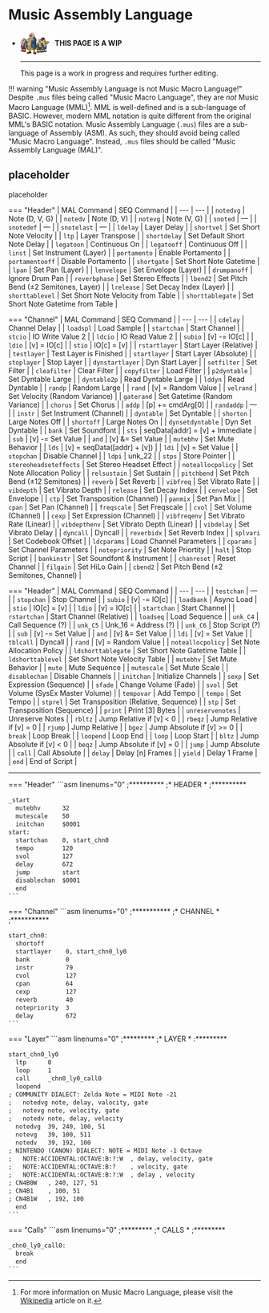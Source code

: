 # Music Assembly Language

<div class="grid cards" markdown>

-   <img style="width:58.5px; height:auto; vertical-align: middle;" src="../../assets/images/carpenters.png"> <b>&nbsp;&nbsp;THIS PAGE IS A WIP</b>
  
    ---

    This page is a work in progress and requires further editing.

</div>

!!! warning "Music Assembly Language is not Music Macro Language!"
    Despite `.mus` files being called "Music Macro Language", they are *not* Music Macro Language (MML)[^1]. MML is well-defined and is a sub-language of BASIC. However, modern MML notation is quite different from the original MML's BASIC notation. Music Assembly Language (`.mus`) files are a sub-language of Assembly (ASM). As such, they should avoid being called "Music Macro Language". Instead, `.mus` files should be called "Music Assembly Language (MAL)".

## placeholder
placeholder

=== "Header"
    | MAL Command | SEQ Command |
    | --- | --- |
    | `notedvg` | Note (D, V, G) |
    | `notedv` | Note (D, V) |
    | `notevg` | Note (V, G) |
    | `snoted` | — |
    | `snotedef` | — |
    | `snotelast` | — |
    | `ldelay` | Layer Delay |
    | `shortvel` | Set Short Note Velocity |
    | `ltp` | Layer Transpose |
    | `shortdelay` | Set Default Short Note Delay |
    | `legatoon` | Continuous On |
    | `legatooff` | Continuous Off |
    | `linst` | Set Instrument (Layer) |
    | `portamento` | Enable Portamento |
    | `portamentooff` | Disable Portamento |
    | `shortgate` | Set Short Note Gatetime |
    | `lpan` | Set Pan (Layer) |
    | `lenvelope` | Set Envelope (Layer) |
    | `drumpanoff` | Ignore Drum Pan |
    | `reverbphase` | Set Stereo Effects |
    | `lbend2` | Set Pitch Bend (±2 Semitones, Layer) |
    | `lrelease` | Set Decay Index (Layer) |
    | `shorttablevel` | Set Short Note Velocity from Table |
    | `shorttablegate` | Set Short Note Gatetime from Table |

=== "Channel"
    | MAL Command | SEQ Command |
    | --- | --- |
    | `cdelay` | Channel Delay |
    | `loadspl` | Load Sample |
    | `startchan` | Start Channel |
    | `stcio` | IO Write Value 2 |
    | `ldcio` | IO Read Value 2 |
    | `subio` | [v] -= IO[c] |
    | `ldio` | [v] = IO[c] |
    | `stio` | IO[c] = [v] |
    | `rstartlayer` | Start Layer (Relative) |
    | `testlayer` | Test Layer is Finished |
    | `startlayer` | Start Layer (Absolute) |
    | `stoplayer` | Stop Layer |
    | `dynstartlayer` | Dyn Start Layer |
    | `setfilter` | Set Filter |
    | `cleafilter` | Clear Filter |
    | `copyfilter` | Load Filter |
    | `p2dyntable` | Set Dyntable Large |
    | `dyntable2p` | Read Dyntable Large |
    | `lddyn` | Read Dyntable |
    | `randp` | Random Large |
    | `rand` | [v] = Random Value |
    | `velrand` | Set Velocity (Random Variance) |
    | `gaterand` | Set Gatetime (Random Variance) |
    | `chorus` | Set Chorus |
    | `addp` | [p] += cmdArg[0] |
    | `randaddp` | — |
    | `instr` | Set Instrument (Channel) |
    | `dyntable` | Set Dyntable |
    | `shorton` | Large Notes Off |
    | `shortoff` | Large Notes On |
    | `dynsetdyntable` | Dyn Set Dyntable |
    | `bank` | Set Soundfont |
    | `sts` | seqData[addr] = [v] + Immediate |
    | `sub` | [v] -= Set Value |
    | `and` | [v] &= Set Value |
    | `mutebhv` | Set Mute Behavior |
    | `lds` | [v] = seqData([addr] + [v]) |
    | `ldi` | [v] = Set Value |
    | `stopchan` | Disable Channel |
    | `ldpi` | unk_22 |
    | `stps` | Store Pointer |
    | `stereoheadseteffects` | Set Stereo Headset Effect |
    | `noteallocpolicy` | Set Note Allocation Policy |
    | `relsustain` | Set Sustain |
    | `pitchbend` | Set Pitch Bend (±12 Semitones) |
    | `reverb` | Set Reverb |
    | `vibfreq` | Set Vibrato Rate |
    | `vibdepth` | Set Vibrato Depth |
    | `release` | Set Decay Index |
    | `cenvelope` | Set Envelope |
    | `ctp` | Set Transposition (Channel) |
    | `panmix` | Set Pan Mix |
    | `cpan` | Set Pan (Channel) |
    | `freqscale` | Set Freqscale |
    | `cvol` | Set Volume (Channel) |
    | `cexp` | Set Expression (Channel) |
    | `vibfreqenv` | Set Vibrato Rate (Linear) |
    | `vibdepthenv` | Set Vibrato Depth (Linear) |
    | `vibdelay` | Set Vibrato Delay |
    | `dyncall` | Dyncall |
    | `reverbidx` | Set Reverb Index |
    | `splvari` | Set Codebook Offset |
    | `ldcparams` | Load Channel Parameters |
    | `cparams` | Set Channel Parameters |
    | `notepriority` | Set Note Priortity |
    | `halt` | Stop Script |
    | `bankinstr` | Set Soundfont & Instrument |
    | `chanreset` | Reset Channel |
    | `filgain` | Set HiLo Gain |
    | `cbend2` | Set Pitch Bend (±2 Semitones, Channel) |

=== "Header"
    | MAL Command | SEQ Command |
    | --- | --- |
    | `testchan` | — |
    | `stopchan` | Stop Channel |
    | `subio` | [v] -= IO[c] |
    | `loadbank` | Async Load |
    | `stio` | IO[c] = [v] |
    | `ldio` | [v] = IO[c] |
    | `startchan` | Start Channel |
    | `rstartchan` | Start Channel (Relative) |
    | `loadseq` | Load Sequence |
    | `unk_C4` | Call Sequence (?) |
    | `unk_C5` | Unk_16 = Address (?) |
    | `unk_C6` | Stop Script (?) |
    | `sub` | [v] -= Set Value |
    | `and` | [v] &= Set Value |
    | `ldi` | [v] = Set Value |
    | `tblcall` | Dyncall |
    | `rand` | [v] = Random Value |
    | `noteallocpolicy` | Set Note Allocation Policy |
    | `ldshorttablegate` | Set Short Note Gatetime Table |
    | `ldshorttablevel` | Set Short Note Velocity Table |
    | `mutebhv` | Set Mute Behavior |
    | `mute` | Mute Sequence |
    | `mutescale` | Set Mute Scale |
    | `disablechan` | Disable Channels |
    | `initchan` | Initialize Channels |
    | `sexp` | Set Expression (Sequence) |
    | `sfade` | Change Volume (Fade) |
    | `svol` | Set Volume (SysEx Master Volume) |
    | `tempovar` | Add Tempo |
    | `tempo` | Set Tempo |
    | `stprel` | Set Transposition (Relative, Sequence) |
    | `stp` | Set Transposition (Sequence) |
    | `print` | Print [3] Bytes |
    | `unreservenotes` | Unreserve Notes |
    | `rbltz` | Jump Relative if [v] < 0 |
    | `rbeqz` | Jump Relative if [v] = 0 |
    | `rjump` | Jump Relative |
    | `bgez` | Jump Absolute if [v] >= 0 |
    | `break` | Loop Break |
    | `loopend` | Loop End |
    | `loop` | Loop Start |
    | `bltz` | Jump Absolute if [v] < 0 |
    | `beqz` | Jump Absolute if [v] = 0 |
    | `jump` | Jump Absolute |
    | `call` | Call Absolute |
    | `delay` | Delay [n] Frames |
    | `yield` | Delay 1 Frame |
    | `end` | End of Script |

-----

=== "Header"
    ```asm linenums="0"
    ;**********
    ;* HEADER *
    ;**********

    _start
      mutebhv      32
      mutescale    50
      initchan     $0001
    start:
      startchan    0, start_chn0
      tempo        120
      svol         127
      delay        672
      jump         start
      disablechan  $0001
      end
    ```

=== "Channel"
    ```asm linenums="0"
    ;***********
    ;* CHANNEL *
    ;***********

    start_chn0:
      shortoff
      startlayer    0, start_chn0_ly0
      bank          0
      instr         79
      cvol          127
      cpan          64
      cexp          127
      reverb        40
      notepriority  3
      delay         672
    ```

=== "Layer"
    ```asm linenums="0"
    ;*********
    ;* LAYER *
    :*********

    start_chn0_ly0
      ltp      0
      loop     1
      call     _chn0_ly0_call0
      loopend
    ; COMMUNITY DIALECT: Zelda Note = MIDI Note -21
    ;   notedvg note, delay, valocity, gate
    ;   notevg note, velocity, gate
    ;   notedv note, delay, velocity
      notedvg  39, 240, 100, 51
      notevg   39, 100, 511
      notedv   39, 192, 100
    ; NINTENDO (CANON) DIALECT: NOTE = MIDI Note -1 Octave
    ;   NOTE:ACCIDENTAL:OCTAVE:B:?:W  , delay, velocity, gate
    ;   NOTE:ACCIDENTAL:OCTAVE:B:?    , velocity, gate
    ;   NOTE:ACCIDENTAL:OCTAVE:B:?:W  , delay , velocity
    ; CN4B0W   , 240, 127, 51
    ; CN4B1    , 100, 51
    ; CN4B1W   , 192, 100
      end
    ```

=== "Calls"
    ```asm linenums="0"
    ;*********
    ;* CALLS *
    ;*********

    _chn0_ly0_call0:
      break
      end
    ```

[^1]: For more information on Music Macro Language, please visit the [Wikipedia](https://en.wikipedia.org/wiki/Music_Macro_Language) article on it.